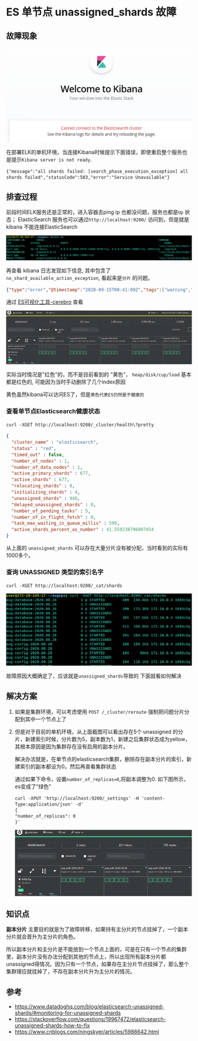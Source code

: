 # ES 单节点 unassigned_shards 故障

## 故障现象

![kibana](./images/kibana.png)

在部署ELK的单机环境，当连接Kibana时候提示下面错误，即使重启整个服务也是提示`Kibana server is not ready`.

```text
{"message":"all shards failed: [search_phase_execution_exception] all shards failed","statusCode":503,"error":"Service Unavailable"}
```

## 排查过程

前段时间ELK服务还是正常的，进入容器去ping ip 也都没问题，服务也都是`Up` 状态； ElasticSearch 服务也可以通过`http://localhost:9200/` 访问到，但是就是kibana 不能连接ElasticSearch

![ELK](./images/es-shards-1.png)

再查看 kibana 日志发现如下信息, 其中包含了`no_shard_available_action_exception`, 看起来是`分片` 的问题。

```json
{"type":"error","@timestamp":"2020-09-15T00:41:09Z","tags":["warning","stats-collection"],"pid":1,"level":"error","error":{"message":"[no_shard_available_action_exception] No shard available for [get [.kibana][doc][config:6.8.11]: routing [null]]","name":"Error","stack":"[no_shard_available_action_exception] No shard available for [get [.kibana][doc][config:6.8.11]: routing [null]] :: {\"path\":\"/.kibana/doc/config%3A6.8.11\",\"query\":{},\"statusCode\":503,\"response\":\"{\\\"error\\\":{\\\"root_cause\\\":[{\\\"type\\\":\\\"no_shard_available_action_exception\\\",\\\"reason\\\":\\\"No shard available for [get [.kibana][doc][config:6.8.11]: routing [null]]\\\"}],routing [null]]"}
```

通过 [ES可视化工具-cerebro](https://blog.csdn.net/liumiaocn/article/details/98517815) 查看  

![cerebro](./images/es-shards-2.png)

实际当时情况是"红色"的，而不是目前看到的 "黄色"， `heap/disk/cup/load` 基本都是红色的, 可能因为当时手动删除了几个index原因  

黄色虽然kibana可以访问ES了，但是`黄色代表ES仍然是不健康的`

### 查看单节点Elasticsearch健康状态

`curl -XGET http://localhost:9200/_cluster/health\?pretty`

```json
{
  "cluster_name" : "elasticsearch",
  "status" : "red",
  "timed_out" : false,
  "number_of_nodes" : 1,
  "number_of_data_nodes" : 1,
  "active_primary_shards" : 677,
  "active_shards" : 677,
  "relocating_shards" : 0,
  "initializing_shards" : 4,
  "unassigned_shards" : 948,
  "delayed_unassigned_shards" : 0,
  "number_of_pending_tasks" : 5,
  "number_of_in_flight_fetch" : 0,
  "task_max_waiting_in_queue_millis" : 599,
  "active_shards_percent_as_number" : 41.559238796807854
}
```

从上面的 `unassigned_shards` 可以存在大量分片没有被分配，当时看到的实际有1000多个。

### 查询 UNASSIGNED 类型的索引名字

`curl -XGET http://localhost:9200/_cat/shards`

![UNASSIGNED](./images/es-shards-3.png)

故障原因大概确定了，应该就是`unassigned_shards`导致的 下面就看如何解决

## 解决方案

1. 如果是集群环境，可以考虑使用 `POST /_cluster/reroute` 强制把问题分片分配到其中一个节点上了  

2. 但是对于目前的单机环境，从上面截图可以看出存在5个 unassigned 的分片，新建索引时候，分片数为5，副本数为1，新建之后集群状态成为yellow，其根本原因是因为集群存在没有启用的副本分片。

    解决办法就是，在单节点的elasticsearch集群，删除存在副本分片的索引，新建索引的副本都设为0。然后再查看集群状态  

    通过如果下命令，设置`number_of_replicas=0`,将副本调整为0. 如下图所示，es变成了“绿色”

    ``` shell
    curl -XPUT 'http://localhost:9200/_settings' -H 'content-Type:application/json' -d'
    {
    "number_of_replicas": 0
    }'
    ```

    ![Fix-UNASSIGNED](./images/es-shards-4.png)

## 知识点

**副本分片** 主要目的就是为了故障转移，如果持有主分片的节点挂掉了，一个副本分片就会晋升为主分片的角色。

所以副本分片和主分片是不能放到一个节点上面的，可是在只有一个节点的集群里，副本分片没有办法分配到其他的节点上，所以出现所有副本分片都unassigned得情况。因为只有一个节点，如果存在主分片节点挂掉了，那么整个集群理应就挂掉了，不存在副本分片升为主分片的情况。  

## 参考

- <https://www.datadoghq.com/blog/elasticsearch-unassigned-shards/#monitoring-for-unassigned-shards>
- <https://stackoverflow.com/questions/19967472/elasticsearch-unassigned-shards-how-to-fix>
- <https://www.cnblogs.com/ningskyer/articles/5986642.html>